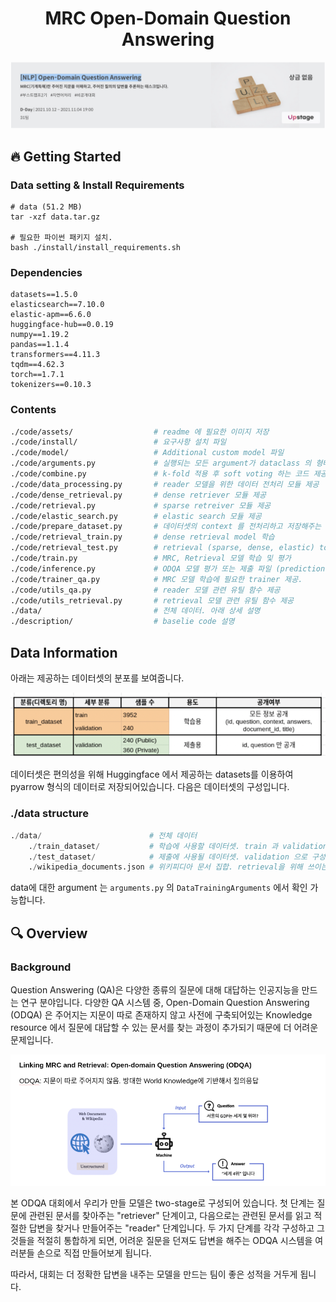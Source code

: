 <div align="center">
  <h1>MRC Open-Domain Question Answering</h1>
</div>

![](code/assets/대회이미지.png)

## :fire: Getting Started

### Data setting & Install Requirements

```
# data (51.2 MB)
tar -xzf data.tar.gz

# 필요한 파이썬 패키지 설치. 
bash ./install/install_requirements.sh
```

### Dependencies

```
datasets==1.5.0
elasticsearch==7.10.0
elastic-apm==6.6.0
huggingface-hub==0.0.19
numpy==1.19.2
pandas==1.1.4
transformers==4.11.3
tqdm==4.62.3
torch==1.7.1
tokenizers==0.10.3
```

### Contents

```bash
./code/assets/                  # readme 에 필요한 이미지 저장
./code/install/                 # 요구사항 설치 파일 
./code/model/                   # Additional custom model 파일
./code/arguments.py             # 실행되는 모든 argument가 dataclass 의 형태로 저장되어있음 
./code/combine.py               # k-fold 적용 후 soft voting 하는 코드 제공
./code/data_processing.py       # reader 모델을 위한 데이터 전처리 모듈 제공
./code/dense_retrieval.py       # dense retriever 모듈 제공
./code/retrieval.py             # sparse retreiver 모듈 제공
./code/elastic_search.py        # elastic search 모듈 제공
./code/prepare_dataset.py       # 데이터셋의 context 를 전처리하고 저장해주는 파일
./code/retrieval_train.py       # dense retrieval model 학습 
./code/retrieval_test.py        # retrieval (sparse, dense, elastic) top-k 에 따른 성능 비교
./code/train.py                 # MRC, Retrieval 모델 학습 및 평가 
./code/inference.py		        # ODQA 모델 평가 또는 제출 파일 (predictions.json) 생성
./code/trainer_qa.py            # MRC 모델 학습에 필요한 trainer 제공.
./code/utils_qa.py              # reader 모델 관련 유틸 함수 제공
./code/utils_retrieval.py       # retrieval 모델 관련 유틸 함수 제공 
./data/                         # 전체 데이터. 아래 상세 설명
./description/                  # baselie code 설명
```

## Data Information

아래는 제공하는 데이터셋의 분포를 보여줍니다.

![](code/assets/데이터구성.png)

데이터셋은 편의성을 위해 Huggingface 에서 제공하는 datasets를 이용하여 pyarrow 형식의 데이터로 저장되어있습니다. 다음은 데이터셋의 구성입니다.

### ./data structure

```python
./data/                        # 전체 데이터
    ./train_dataset/           # 학습에 사용할 데이터셋. train 과 validation 으로 구성 
    ./test_dataset/            # 제출에 사용될 데이터셋. validation 으로 구성 
    ./wikipedia_documents.json # 위키피디아 문서 집합. retrieval을 위해 쓰이는 corpus.
```

data에 대한 argument 는 `arguments.py` 의 `DataTrainingArguments` 에서 확인 가능합니다. 

## :mag: Overview

### Background

Question Answering (QA)은 다양한 종류의 질문에 대해 대답하는 인공지능을 만드는 연구 분야입니다. 
다양한 QA 시스템 중, Open-Domain Question Answering (ODQA) 은 주어지는 지문이 따로 존재하지 않고 사전에 구축되어있는 
Knowledge resource 에서 질문에 대답할 수 있는 문서를 찾는 과정이 추가되기 때문에 더 어려운 문제입니다.

![img.png](img.png)

본 ODQA 대회에서 우리가 만들 모델은 two-stage로 구성되어 있습니다. 첫 단계는 질문에 관련된 문서를 찾아주는 "retriever" 단계이고, 
다음으로는 관련된 문서를 읽고 적절한 답변을 찾거나 만들어주는 "reader" 단계입니다. 두 가지 단계를 각각 구성하고 그것들을 적절히 통합하게 되면, 
어려운 질문을 던져도 답변을 해주는 ODQA 시스템을 여러분들 손으로 직접 만들어보게 됩니다.

따라서, 대회는 더 정확한 답변을 내주는 모델을 만드는 팀이 좋은 성적을 거두게 됩니다.
